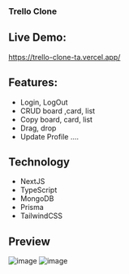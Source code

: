 ### Trello Clone
## Live Demo:
https://trello-clone-ta.vercel.app/
## Features:
- Login, LogOut
- CRUD board ,card, list
- Copy board, card, list
- Drag, drop
- Update Profile ....

## Technology
- NextJS
- TypeScript
- MongoDB
- Prisma
- TailwindCSS

## Preview

![image](https://github.com/01-1951060500-LeThanhAn/trello-clone/assets/94341241/dea0ecb8-7d95-4bf3-b85e-70c86e62518d)
![image](https://github.com/01-1951060500-LeThanhAn/trello-clone/assets/94341241/edc81234-40cc-4135-bb4e-7611dbe5bd54)

